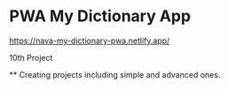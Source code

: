 # PWA My Dictionary App
 
https://nava-my-dictionary-pwa.netlify.app/
 
10th Project


\*\* Creating projects including simple and advanced ones.

